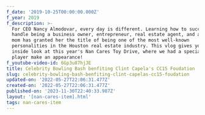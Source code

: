 ```yaml
---
f_date: '2019-10-25T00:00:00.000Z'
f_year: 2019
f_description: >-
  For CEO Nancy Almodovar, every day is different. Learning how to successfully
  handle being a business owner, entrepreneur, real estate agent, and a working
  mom has granted her the title of being one of the most well-known
  personalities in the Houston real estate industry. This vlog gives you an
  inside look at this year's Nan Cares Toy Drive, where we had a special Rockets
  player make an appearance!
f_youtube-video-id: 6Gp3u87hjJE
title: Celebrity Bowling Bash benfiting Clint Capela's CC15 Foudation
slug: celebrity-bowling-bash-benfiting-clint-capelas-cc15-foudation
updated-on: '2022-05-27T22:06:31.477Z'
created-on: '2022-05-27T22:06:31.477Z'
published-on: '2023-11-30T22:40:33.987Z'
layout: '[nan-cares-item].html'
tags: nan-cares-item
---
```



